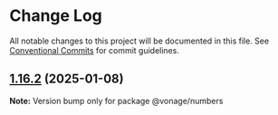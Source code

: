 # Change Log

All notable changes to this project will be documented in this file.
See [Conventional Commits](https://conventionalcommits.org) for commit guidelines.

## [1.16.2](https://github.com/Vonage/vonage-node-sdk/compare/@vonage/numbers@1.16.1...@vonage/numbers@1.16.2) (2025-01-08)

**Note:** Version bump only for package @vonage/numbers
